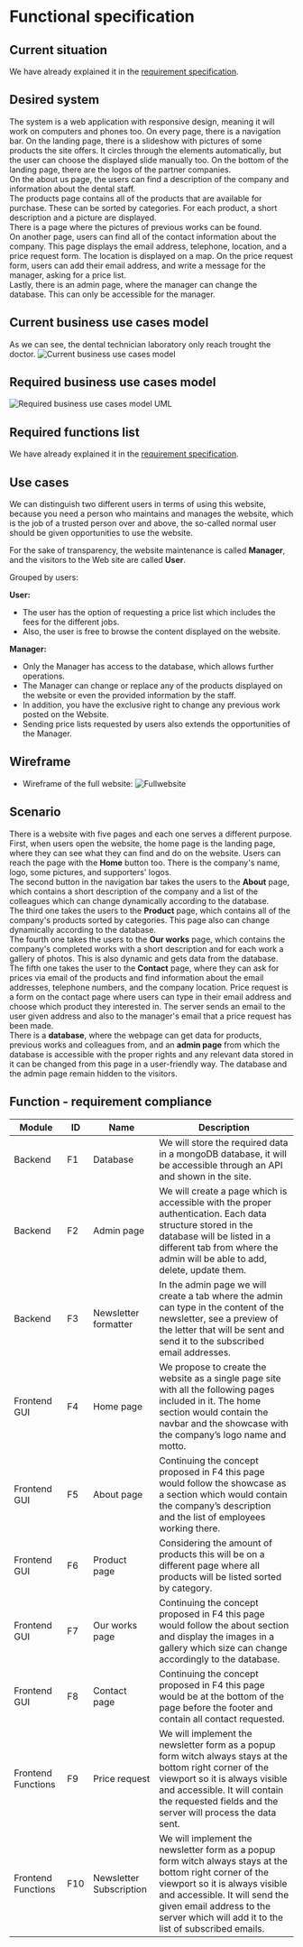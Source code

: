 # Functional specification 
## Current situation
We have already explained it in the [requirement specification](Requirement%20specification.md#current-situation).
## Desired system 
The system is a web application with responsive design, meaning it will work on computers and phones too. On every page, there is a navigation bar. On the landing page, there is a slideshow with pictures of some products the site offers. It circles through the elements automatically, but the user can choose the displayed slide manually too. On the bottom of the landing page, there are the logos of the partner companies.  
On the about us page, the users can find a description of the company and information about the dental staff.  
The products page contains all of the products that are available for purchase. These can be sorted by categories. For each product, a short description and a picture are displayed.  
There is a page where the pictures of previous works can be found.  
On another page, users can find all of the contact information about the company. This page displays the email address, telephone, location, and a price request form. The location is displayed on a map. On the price request form, users can add their email address, and write a message for the manager, asking for a price list.  
Lastly, there is an admin page, where the manager can change the database. This can only be accessible for the manager.  
## Current business use cases model
As we can see, the dental technician laboratory only reach trought the doctor.
![Current business use cases model](https://github.com/afplabor2019/asd123/blob/master/DentalWebsiteProject/Images/func_spec_CurrentBusinessModell.png)
## Required business use cases model 
![Required business use cases model UML](https://github.com/afplabor2019/asd123/blob/master/DentalWebsiteProject/Images/funcSpecRequiredUML.png)
## Required functions list
We have already explained it in the [requirement specification](Requirement%20specification.md#required-functions-list).
## Use cases
We can distinguish two different users in terms of using this website,
because you need a person who maintains and manages the website, which is the job of a trusted person over
and above, the so-called normal user should be given opportunities to use the website.

For the sake of transparency, the website maintenance is called <b>Manager</b>, and the visitors to the Web site are called <b>User</b>.

Grouped by users:

<b>User:</b>

<ul>
  <li>The user has the option of requesting a price list which includes the fees for the different jobs.</li>
  <li>Also, the user is free to browse the content displayed on the website.</li>
</ul>

<b>Manager:</b>

<ul>
<li>Only the Manager has access to the database, which allows further operations.</li>
<li>The Manager can change or replace any of the products displayed on the website or even the provided information by the staff.</li>
<li>In addition, you have the exclusive right to change any previous work posted on the Website.</li>
<li>Sending price lists requested by users also extends the opportunities of the Manager.</li>
</ul>

## Wireframe
+ Wireframe of the full website:
![Fullwebsite](https://github.com/afplabor2019/asd123/blob/master/DentalWebsiteProject/Images/wireframeOftheWebsite.png)
## Scenario
There is a website with five pages and each one serves a different purpose.  
First, when users open the website, the home page is the landing page, where they can see what they can find and do on the website. Users can reach the page with the <b>Home</b> button too. There is the company's name, logo, some pictures, and supporters' logos.  
The second button in the navigation bar takes the users to the <b>About</b> page, which contains a short description of the company and a list of the colleagues which can change dynamically according to the database.  
The third one takes the users to the <b>Product</b> page, which contains all of the company's products sorted by categories. This page also can change dynamically according to the database.  
The fourth one takes the users to the <b>Our works</b> page, which contains the company's completed works with a short description and for each work a gallery of photos. This is also dynamic and gets data from the database.  
The fifth one takes the user to the <b>Contact</b> page, where they can ask for prices via email of the products and find information about the email addresses, telephone numbers, and the company location. Price request is a form on the contact page where users can type in their email address and choose which product they interested in. The server sends an email to the user given address and also to the manager's email that a price request has been made.  
There is a <b>database</b>, where the webpage can get data for products, previous works and colleagues from, and an <b>admin page</b> from which the database is accessible with the proper rights and any relevant data stored in it can be changed from this page in a user-friendly way. The database and the admin page remain hidden to the visitors.  

## Function - requirement compliance
|    Module                  |    ID     |    Name                         |    Description                                                                                                                                                                                                                                                                   |
|----------------------------|-----------|---------------------------------|----------------------------------------------------------------------------------------------------------------------------------------------------------------------------------------------------------------------------------------------------------------------------------|
|    Backend                 |    F1     |    Database                     |    We will store   the required data in a mongoDB database, it will be accessible through an API   and shown in the site.                                                                                                                                                        |
|    Backend                 |    F2     |    Admin page                   |    We will create a   page which is accessible with the proper authentication. Each data structure   stored in the database will be listed in a different tab from where the admin   will be able to add, delete, update them.                                                   |
|    Backend                 |    F3     |    Newsletter   formatter       |    In the admin   page we will create a tab where the admin can type in the content of the   newsletter, see a preview of the letter that will be sent and send it to the   subscribed email addresses.                                                                          |
|    Frontend GUI            |    F4     |    Home page                    |    We propose to   create the website as a single page site with all the following pages included   in it. The home section would contain the navbar and the showcase with the   company’s logo name and motto.                                                                  |
|    Frontend GUI            |    F5     |    About page                   |    Continuing the   concept proposed in F4 this page would follow the showcase as a section which   would contain the company’s description and the list of employees working   there.                                                                                           |
|    Frontend GUI            |    F6     |    Product page                 |    Considering the amount   of products this will be on a different page where all products will be   listed sorted by category.                                                                                                                                                 |
|    Frontend GUI            |    F7     |    Our works page               |    Continuing the   concept proposed in F4 this page would follow the about section and display   the images in a gallery which size can change accordingly to the database.                                                                                                     |
|    Frontend GUI            |    F8     |    Contact page                 |    Continuing the   concept proposed in F4 this page would be at the bottom of the page before   the footer and contain all contact requested.                                                                                                                                   |
|    Frontend   Functions    |    F9     |    Price request                |    We will implement   the newsletter form as a popup form witch always stays at the bottom right   corner of the viewport so it is always visible and accessible. It will   contain the requested fields and the server will process the data sent.                             |
|    Frontend   Functions    |    F10    |    Newsletter   Subscription    |    We will implement   the newsletter form as a popup form witch always stays at the bottom right   corner of the viewport so it is always visible and accessible. It will send   the given email address to the server which will add it to the list of subscribed   emails.    |
